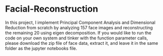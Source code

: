 # Facial-Reconstruction
In this project, I implement Principal Component Analysis and Dimensional Reduction from scratch by analyzing 157 face images and  reconstructing the remaining 20 using eigen decomposition. If you would like to run the code on your own system and tinker with the function parameter calls, please download the zip file of face data, extract it, and leave it in the same folder as the jupyter notebooks file. 
